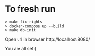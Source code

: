 # To fresh run
````
> make fix-rights 
> docker-compose up --build
> make db-init
````

Open url in browser http://localhost:8080/

You are all set:)

